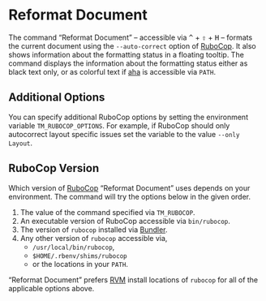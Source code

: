 # Reformat Document

The command “Reformat Document” – accessible via <kbd>^</kbd> + <kbd>⇧</kbd>  +  <kbd>H</kbd> – formats the current document using the `--auto-correct` option of [RuboCop][]. It also shows information about the formatting status in a floating tooltip. The command displays the information about the formatting status either as black text only, or as colorful text if [aha][] is accessible via `PATH`.

[aha]: https://github.com/theZiz/aha
[RuboCop]: https://github.com/bbatsov/rubocop

## Additional Options

You can specify additional RuboCop options by setting the environment variable `TM_RUBOCOP_OPTIONS`. For example, if RuboCop should only autocorrect layout specific issues set the variable to the value `--only Layout`.

## RuboCop Version

Which version of [RuboCop][] “Reformat Document” uses depends on your environment. The command will try the options below in the given order.

1. The value of the command specified via `TM_RUBOCOP`.
2. An executable version of RuboCop accessible via `bin/rubocop`.
3. The version of `rubocop` installed via [Bundler][].
4. Any other version of `rubocop` accessible via,
   - `/usr/local/bin/rubocop`,
   - `$HOME/.rbenv/shims/rubocop`
   - or the locations in your `PATH`.

 “Reformat Document” prefers [RVM][] install locations of `rubocop` for all of the applicable options above.

[Bundler]: https://bundler.io
[RVM]: https://rvm.io
